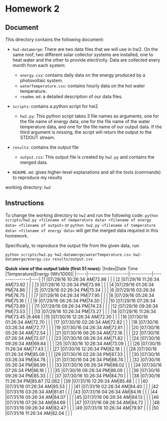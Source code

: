 # Homework 2

## Document

This directory contains the following document:

* `hw2-datamerge`:
    There are two data files that we will use in hw2.  On the same roof, two different solar collector systems are installed, one to heat water and the other to provide electricity.  Data are collected every month from each system:
    * `energy.csv`: contains daily data on the energy produced by a photovoltaic system.
    * `waterTemperature.csv`: contains hourly data on the hot water temperature.
    * `readme.md`: a detailed description of our data files.
* `scripts`: contains a python script for hw2
    * `hw2.py`: This python script takes 3 file names as arguments, one for the file name of energy data, one for the file name of the water temperature data, and one for the file name of our output data.  If the third argument is missing, the script will return the output to the STDOUT stream.
* `results`: contains the output file
    * `output.csv`: This output file is created by `hw2.py` and contains the merged data.

* `README.md`: gives higher-level explanations and all the tools (commands) to reproduce my results

working directory: `hw2`

## Instructions

To change the working directory to `hw2` and run the following code:
`python scripts/hw2.py <filename of temperature data> <filename of energy data> <filename of output>` or `python hw2.py <filename of temperature data> <filename of energy data>`
will get the merged data required in this homework.

Specifically, to reproduce the output file from the given data, run

`python scripts/hw2.py hw2-datamerge/waterTemperature.csv hw2-datamerge/energy.csv results/output.csv`

**Quick view of the output table (first 51 rows):**
|Index|Date Time           |Temperature|Energy (Wh/1000)|
|-----|--------------------|-----------|----------------|----|
|1    |07/29/16 10:26:34 AM|72.86      |                |    |
|2    |07/29/16 11:26:34 AM|73.92      |                |    |
|3    |07/29/16 12:26:34 PM|73.98      |                |    |
|4    |07/29/16 01:26:34 PM|74.86      |                |    |
|5    |07/29/16 02:26:34 PM|75.34      |                |    |
|6    |07/29/16 03:26:34 PM|76.75      |                |    |
|7    |07/29/16 04:26:34 PM|77.95      |                |    |
|8    |07/29/16 05:26:34 PM|75.16      |                |    |
|9    |07/29/16 06:26:34 PM|74.30      |                |    |
|10   |07/29/16 07:26:34 PM|73.89      |                |    |
|11   |07/29/16 08:26:34 PM|74.23      |                |    |
|12   |07/29/16 09:26:34 PM|73.53      |                |    |
|13   |07/29/16 10:26:34 PM|73.27      |                |    |
|14   |07/29/16 11:26:34 PM|73.45      |9.468           |
|15   |07/30/16 12:26:34 AM|72.30      |                |    |
|16   |07/30/16 01:26:34 AM|72.70      |                |    |
|17   |07/30/16 02:26:34 AM|72.82      |                |    |
|18   |07/30/16 03:26:34 AM|72.77      |                |    |
|19   |07/30/16 04:26:34 AM|72.61      |                |    |
|20   |07/30/16 05:26:34 AM|72.54      |                |    |
|21   |07/30/16 06:26:34 AM|72.18      |                |    |
|22   |07/30/16 07:26:34 AM|72.07      |                |    |
|23   |07/30/16 08:26:34 AM|71.82      |                |    |
|24   |07/30/16 09:26:34 AM|69.84      |                |    |
|25   |07/30/16 10:26:34 AM|73.09      |                |    |
|26   |07/30/16 11:26:34 AM|77.43      |                |    |
|27   |07/30/16 12:26:34 PM|82.18      |                |    |
|28   |07/30/16 01:26:34 PM|85.08      |                |    |
|29   |07/30/16 02:26:34 PM|87.33      |                |    |
|30   |07/30/16 03:26:34 PM|84.78      |                |    |
|31   |07/30/16 04:26:34 PM|88.74      |                |    |
|32   |07/30/16 05:26:34 PM|86.99      |                |    |
|33   |07/30/16 06:26:34 PM|88.02      |                |    |
|34   |07/30/16 07:26:34 PM|86.16      |                |    |
|35   |07/30/16 08:26:34 PM|86.09      |                |    |
|36   |07/30/16 09:26:34 PM|85.33      |                |    |
|37   |07/30/16 10:26:34 PM|84.70      |                |    |
|38   |07/30/16 11:26:34 PM|85.87      |12.062          |
|39   |07/31/16 12:26:34 AM|85.48      |                |    |
|40   |07/31/16 01:26:34 AM|85.53      |                |    |
|41   |07/31/16 02:26:34 AM|84.40      |                |    |
|42   |07/31/16 03:26:34 AM|81.61      |                |    |
|43   |07/31/16 04:26:34 AM|84.16      |                |    |
|44   |07/31/16 05:26:34 AM|84.07      |                |    |
|45   |07/31/16 06:26:34 AM|84.13      |                |    |
|46   |07/31/16 07:26:34 AM|84.69      |                |    |
|47   |07/31/16 08:26:34 AM|84.72      |                |    |
|48   |07/31/16 09:26:34 AM|82.47      |                |    |
|49   |07/31/16 10:26:34 AM|79.97      |                |    |
|50   |07/31/16 11:26:34 AM|82.04      |                |    |
